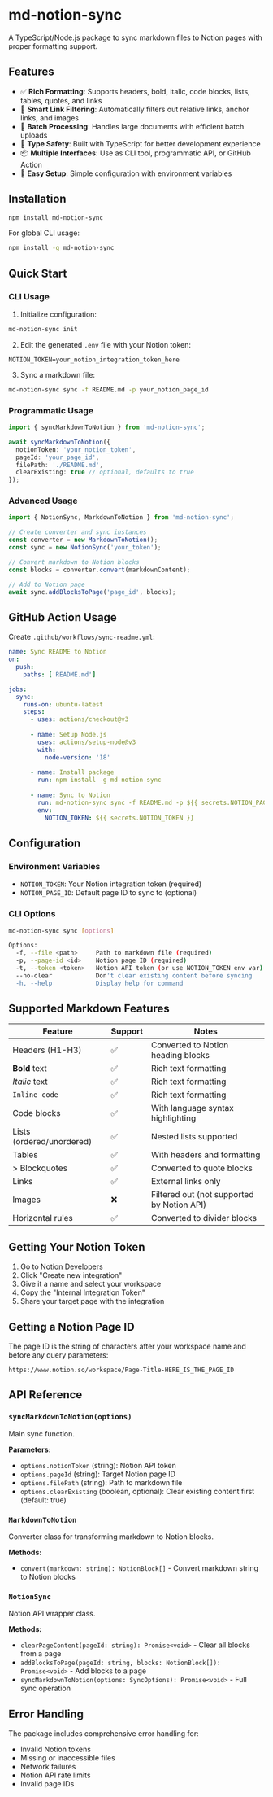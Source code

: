# md-notion-sync

A TypeScript/Node.js package to sync markdown files to Notion pages with proper formatting support.

## Features

- ✅ **Rich Formatting**: Supports headers, bold, italic, code blocks, lists, tables, quotes, and links
- 🧹 **Smart Link Filtering**: Automatically filters out relative links, anchor links, and images
- 🔄 **Batch Processing**: Handles large documents with efficient batch uploads
- 🎯 **Type Safety**: Built with TypeScript for better development experience
- 📦 **Multiple Interfaces**: Use as CLI tool, programmatic API, or GitHub Action
- 🚀 **Easy Setup**: Simple configuration with environment variables

## Installation

```bash
npm install md-notion-sync
```

For global CLI usage:
```bash
npm install -g md-notion-sync
```

## Quick Start

### CLI Usage

1. Initialize configuration:
```bash
md-notion-sync init
```

2. Edit the generated `.env` file with your Notion token:
```env
NOTION_TOKEN=your_notion_integration_token_here
```

3. Sync a markdown file:
```bash
md-notion-sync sync -f README.md -p your_notion_page_id
```

### Programmatic Usage

```typescript
import { syncMarkdownToNotion } from 'md-notion-sync';

await syncMarkdownToNotion({
  notionToken: 'your_notion_token',
  pageId: 'your_page_id', 
  filePath: './README.md',
  clearExisting: true // optional, defaults to true
});
```

### Advanced Usage

```typescript
import { NotionSync, MarkdownToNotion } from 'md-notion-sync';

// Create converter and sync instances
const converter = new MarkdownToNotion();
const sync = new NotionSync('your_token');

// Convert markdown to Notion blocks
const blocks = converter.convert(markdownContent);

// Add to Notion page
await sync.addBlocksToPage('page_id', blocks);
```

## GitHub Action Usage

Create `.github/workflows/sync-readme.yml`:

```yaml
name: Sync README to Notion
on:
  push:
    paths: ['README.md']

jobs:
  sync:
    runs-on: ubuntu-latest
    steps:
      - uses: actions/checkout@v3
      
      - name: Setup Node.js
        uses: actions/setup-node@v3
        with:
          node-version: '18'
      
      - name: Install package
        run: npm install -g md-notion-sync
      
      - name: Sync to Notion
        run: md-notion-sync sync -f README.md -p ${{ secrets.NOTION_PAGE_ID }}
        env:
          NOTION_TOKEN: ${{ secrets.NOTION_TOKEN }}
```

## Configuration

### Environment Variables

- `NOTION_TOKEN`: Your Notion integration token (required)
- `NOTION_PAGE_ID`: Default page ID to sync to (optional)

### CLI Options

```bash
md-notion-sync sync [options]

Options:
  -f, --file <path>     Path to markdown file (required)
  -p, --page-id <id>    Notion page ID (required)
  -t, --token <token>   Notion API token (or use NOTION_TOKEN env var)
  --no-clear            Don't clear existing content before syncing
  -h, --help            Display help for command
```

## Supported Markdown Features

| Feature | Support | Notes |
|---------|---------|-------|
| Headers (H1-H3) | ✅ | Converted to Notion heading blocks |
| **Bold** text | ✅ | Rich text formatting |
| *Italic* text | ✅ | Rich text formatting |
| `Inline code` | ✅ | Rich text formatting |
| Code blocks | ✅ | With language syntax highlighting |
| Lists (ordered/unordered) | ✅ | Nested lists supported |
| Tables | ✅ | With headers and formatting |
| > Blockquotes | ✅ | Converted to quote blocks |
| Links | ✅ | External links only |
| Images | ❌ | Filtered out (not supported by Notion API) |
| Horizontal rules | ✅ | Converted to divider blocks |

## Getting Your Notion Token

1. Go to [Notion Developers](https://www.notion.so/my-integrations)
2. Click "Create new integration"
3. Give it a name and select your workspace
4. Copy the "Internal Integration Token"
5. Share your target page with the integration

## Getting a Notion Page ID

The page ID is the string of characters after your workspace name and before any query parameters:

```
https://www.notion.so/workspace/Page-Title-HERE_IS_THE_PAGE_ID
```

## API Reference

### `syncMarkdownToNotion(options)`

Main sync function.

**Parameters:**
- `options.notionToken` (string): Notion API token
- `options.pageId` (string): Target Notion page ID  
- `options.filePath` (string): Path to markdown file
- `options.clearExisting` (boolean, optional): Clear existing content first (default: true)

### `MarkdownToNotion`

Converter class for transforming markdown to Notion blocks.

**Methods:**
- `convert(markdown: string): NotionBlock[]` - Convert markdown string to Notion blocks

### `NotionSync`

Notion API wrapper class.

**Methods:**
- `clearPageContent(pageId: string): Promise<void>` - Clear all blocks from a page
- `addBlocksToPage(pageId: string, blocks: NotionBlock[]): Promise<void>` - Add blocks to a page
- `syncMarkdownToNotion(options: SyncOptions): Promise<void>` - Full sync operation

## Error Handling

The package includes comprehensive error handling for:
- Invalid Notion tokens
- Missing or inaccessible files
- Network failures
- Notion API rate limits
- Invalid page IDs

